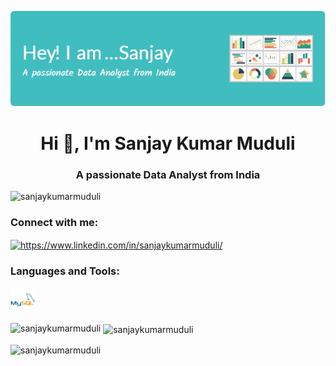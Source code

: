 ![Header](github-header-image.png)



<h1 align="center">Hi 👋, I'm Sanjay Kumar Muduli</h1>
<h3 align="center">A passionate Data Analyst from India</h3>

<p align="left"> <img src="https://komarev.com/ghpvc/?username=sanjaykumarmuduli&label=Profile%20views&color=0e75b6&style=flat" alt="sanjaykumarmuduli" /> </p>

<h3 align="left">Connect with me:</h3>
<p align="left">
<a href="https://linkedin.com/in/https://www.linkedin.com/in/sanjaykumarmuduli/" target="blank"><img align="center" src="https://raw.githubusercontent.com/rahuldkjain/github-profile-readme-generator/master/src/images/icons/Social/linked-in-alt.svg" alt="https://www.linkedin.com/in/sanjaykumarmuduli/" height="30" width="40" /></a>
</p>

<h3 align="left">Languages and Tools:</h3>
<p align="left"> <a href="https://www.mysql.com/" target="_blank" rel="noreferrer"> <img src="https://raw.githubusercontent.com/devicons/devicon/master/icons/mysql/mysql-original-wordmark.svg" alt="mysql" width="40" height="40"/> </a> </p>

<p><img align="left" src="https://github-readme-stats.vercel.app/api/top-langs?username=sanjaykumarmuduli&show_icons=true&locale=en&layout=compact" alt="sanjaykumarmuduli" /></p>

<p>&nbsp;<img align="center" src="https://github-readme-stats.vercel.app/api?username=sanjaykumarmuduli&show_icons=true&locale=en" alt="sanjaykumarmuduli" /></p>

<p><img align="center" src="https://github-readme-streak-stats.herokuapp.com/?user=sanjaykumarmuduli&" alt="sanjaykumarmuduli" /></p>
